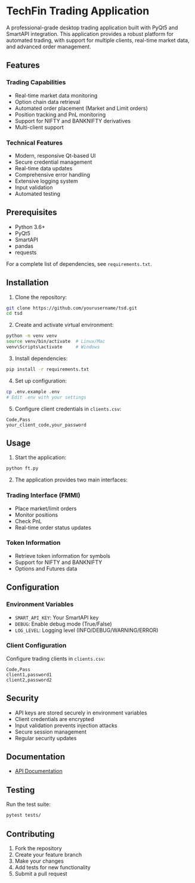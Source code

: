 # TechFin Trading Application

A professional-grade desktop trading application built with PyQt5 and SmartAPI integration. This application provides a robust platform for automated trading, with support for multiple clients, real-time market data, and advanced order management.

## Features

### Trading Capabilities
- Real-time market data monitoring
- Option chain data retrieval
- Automated order placement (Market and Limit orders)
- Position tracking and PnL monitoring
- Support for NIFTY and BANKNIFTY derivatives
- Multi-client support

### Technical Features
- Modern, responsive Qt-based UI
- Secure credential management
- Real-time data updates
- Comprehensive error handling
- Extensive logging system
- Input validation
- Automated testing

## Prerequisites

- Python 3.6+
- PyQt5
- SmartAPI
- pandas
- requests

For a complete list of dependencies, see `requirements.txt`.

## Installation

1. Clone the repository:
```bash
git clone https://github.com/yourusername/tsd.git
cd tsd
```

2. Create and activate virtual environment:
```bash
python -m venv venv
source venv/bin/activate  # Linux/Mac
venv\Scripts\activate     # Windows
```

3. Install dependencies:
```bash
pip install -r requirements.txt
```

4. Set up configuration:
```bash
cp .env.example .env
# Edit .env with your settings
```

5. Configure client credentials in `clients.csv`:
```csv
Code,Pass
your_client_code,your_password
```

## Usage

1. Start the application:
```bash
python ft.py
```

2. The application provides two main interfaces:

### Trading Interface (FMMI)
- Place market/limit orders
- Monitor positions
- Check PnL
- Real-time order status updates

### Token Information
- Retrieve token information for symbols
- Support for NIFTY and BANKNIFTY
- Options and Futures data

## Configuration

### Environment Variables
- `SMART_API_KEY`: Your SmartAPI key
- `DEBUG`: Enable debug mode (True/False)
- `LOG_LEVEL`: Logging level (INFO/DEBUG/WARNING/ERROR)

### Client Configuration
Configure trading clients in `clients.csv`:
```csv
Code,Pass
client1,password1
client2,password2
```

## Security

- API keys are stored securely in environment variables
- Client credentials are encrypted
- Input validation prevents injection attacks
- Secure session management
- Regular security updates

## Documentation

- [API Documentation](docs/API.md)

## Testing

Run the test suite:
```bash
pytest tests/
```

## Contributing

1. Fork the repository
2. Create your feature branch
3. Make your changes
4. Add tests for new functionality
5. Submit a pull request
